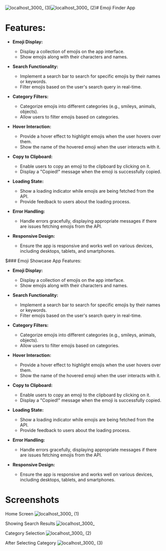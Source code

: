 ![localhost_3000_ (3)](https://github.com/ZihadHossainNayem/Emoji-Finder-App/assets/30808845/e16df822-a613-43c1-a5bc-7b73d61eaa9b)![localhost_3000_ (2)](https://github.com/ZihadHossainNayem/Emoji-Finder-App/assets/30808845/dc238ab4-d168-4ff2-a92a-f81b61f17dd4)# Emoji Finder App

# Features:

- **Emoji Display:**
  - Display a collection of emojis on the app interface.
  - Show emojis along with their characters and names.

- **Search Functionality:**
  - Implement a search bar to search for specific emojis by their names or keywords.
  - Filter emojis based on the user's search query in real-time.

- **Category Filters:**
  - Categorize emojis into different categories (e.g., smileys, animals, objects).
  - Allow users to filter emojis based on categories.

- **Hover Interaction:**
  - Provide a hover effect to highlight emojis when the user hovers over them.
  - Show the name of the hovered emoji when the user interacts with it.

- **Copy to Clipboard:**
  - Enable users to copy an emoji to the clipboard by clicking on it.
  - Display a "Copied!" message when the emoji is successfully copied.

- **Loading State:**
  - Show a loading indicator while emojis are being fetched from the API.
  - Provide feedback to users about the loading process.

- **Error Handling:**
  - Handle errors gracefully, displaying appropriate messages if there are issues fetching emojis from the API.

- **Responsive Design:**
  - Ensure the app is responsive and works well on various devices, including desktops, tablets, and smartphones.

$### Emoji Showcase App Features:

- **Emoji Display:**
  - Display a collection of emojis on the app interface.
  - Show emojis along with their characters and names.

- **Search Functionality:**
  - Implement a search bar to search for specific emojis by their names or keywords.
  - Filter emojis based on the user's search query in real-time.

- **Category Filters:**
  - Categorize emojis into different categories (e.g., smileys, animals, objects).
  - Allow users to filter emojis based on categories.

- **Hover Interaction:**
  - Provide a hover effect to highlight emojis when the user hovers over them.
  - Show the name of the hovered emoji when the user interacts with it.

- **Copy to Clipboard:**
  - Enable users to copy an emoji to the clipboard by clicking on it.
  - Display a "Copied!" message when the emoji is successfully copied.

- **Loading State:**
  - Show a loading indicator while emojis are being fetched from the API.
  - Provide feedback to users about the loading process.

- **Error Handling:**
  - Handle errors gracefully, displaying appropriate messages if there are issues fetching emojis from the API.

- **Responsive Design:**
  - Ensure the app is responsive and works well on various devices, including desktops, tablets, and smartphones.

# Screenshots

Home Screen
![localhost_3000_ (1)](https://github.com/ZihadHossainNayem/Emoji-Finder-App/assets/30808845/c634a4aa-f1a0-4e92-be8e-49d120a25aba)

Showing Search Results
![localhost_3000_](https://github.com/ZihadHossainNayem/Emoji-Finder-App/assets/30808845/c26c2722-2f67-402a-bda7-8cf0541badd2)

Category Selection
![localhost_3000_ (2)](https://github.com/ZihadHossainNayem/Emoji-Finder-App/assets/30808845/32c96adb-4e38-41bc-be2b-1a1f0f0b9d01)

After Selecting Category
![localhost_3000_ (3)](https://github.com/ZihadHossainNayem/Emoji-Finder-App/assets/30808845/194820a4-7680-4f97-82b0-e3d01001faa4)


